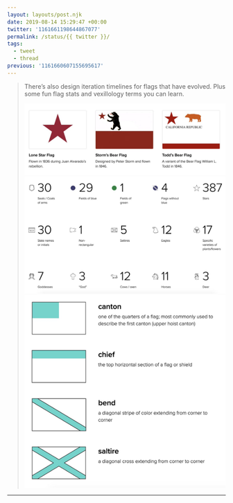 ```yaml
---
layout: layouts/post.njk
date: 2019-08-14 15:29:47 +00:00
twitter: '1161661198644867077'
permalink: /status/{{ twitter }}/
tags: 
  - tweet
  - thread
previous: '1161660607155695617'
---
```


> There’s also design iteration timelines for flags that have evolved. Plus some fun flag stats and vexillology terms you can learn. 
> 
> ![Timeline of design iterations for the California flag.](/img/1161661198644867077-EB8Ms5UVUAEojpS.jpg)
> ![Grid of stats and facts about flags.](/img/1161661198644867077-EB8Ms5dU4AY8k1v.jpg)
> ![Flag term definitions with visual diagrams.](/img/1161661198644867077-EB8Ms5jU0AAfHKr.jpg)

---
